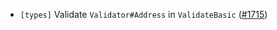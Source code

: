 - `[types]` Validate `Validator#Address` in `ValidateBasic` ([\#1715](https://github.com/depinnetwork/por-consensus/pull/1715))
